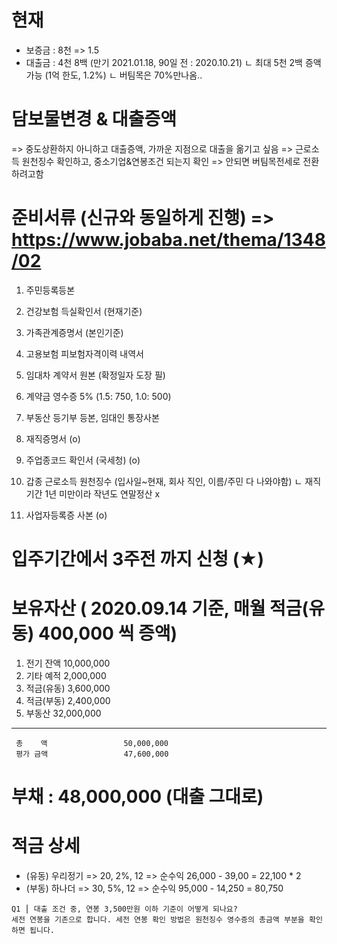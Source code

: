 
# 현재
 - 보증금 : 8천 => 1.5
 - 대출금 : 4천 8백 (만기 2021.01.18, 90일 전 : 2020.10.21)
   ㄴ 최대 5천 2백 증액 가능 (1억 한도, 1.2%)
   ㄴ 버팀목은 70%만나옴..

# 담보물변경 & 대출증액
 => 중도상환하지 아니하고 대출증액, 가까운 지점으로 대출을 옮기고 싶음
 => 근로소득 원천징수 확인하고, 중소기업&연봉조건 되는지 확인 => 안되면 버팀목전세로 전환하려고함

# 준비서류 (신규와 동일하게 진행) => https://www.jobaba.net/thema/1348/02
 1. 주민등록등본
 2. 건강보험 득실확인서 (현재기준)
 3. 가족관계증명서 (본인기준)
 4. 고용보험 피보험자격이력 내역서


 5. 임대차 계약서 원본 (확정일자 도장 필)
 6. 계약금 영수증 5% (1.5: 750, 1.0: 500)
 7. 부동산 등기부 등본, 임대인 통장사본

 8. 재직증명서 (o)
 9. 주업종코드 확인서 (국세청) (o)
 10. 갑종 근로소득 원천징수 (입사일~현재, 회사 직인, 이름/주민 다 나와야함)
  ㄴ 재직기간 1년 미만이라 작년도 연말정산 x
 11. 사업자등록증 사본 (o)


# 입주기간에서 3주전 까지 신청 (★)

# 보유자산    ( 2020.09.14 기준, 매월 적금(유동) 400,000 씩 증액)
  1. 전기 잔액                10,000,000
  2. 기타 예적                 2,000,000
  3. 적금(유동)                3,600,000
  4. 적금(부동)                2,400,000
  5. 부동산                   32,000,000
------------------------------------------
     총    액                 50,000,000
     평가 금액                 47,600,000

# 부채 : 48,000,000 (대출 그대로)

# 적금 상세
 - (유동) 우리정기 => 20, 2%, 12 => 순수익 26,000 - 39,00 = 22,100 * 2
 - (부동) 하나더 => 30, 5%, 12 => 순수익 95,000 - 14,250 = 80,750


```
Q1 ⎮ 대출 조건 중, 연봉 3,500만원 이하 기준이 어떻게 되나요?
세전 연봉을 기존으로 합니다. 세전 연봉 확인 방법은 원천징수 영수증의 총금액 부분을 확인하면 됩니다.
```
